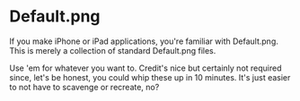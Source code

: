 Default.png
=========================

If you make iPhone or iPad applications, you're familiar with Default.png. This is merely a collection of standard Default.png files. 

Use 'em for whatever you want to. Credit's nice but certainly not required since, let's be honest, you could whip these up in 10 minutes. It's just easier to not have to scavenge or recreate, no?
